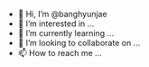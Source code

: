 - 👋 Hi, I’m @banghyunjae
- 👀 I’m interested in ...
- 🌱 I’m currently learning ...
- 💞️ I’m looking to collaborate on ...
- 📫 How to reach me ...

<!---
banghyunjae/banghyunjae is a ✨ special ✨ repository because its `README.md` (this file) appears on your GitHub profile.
You can click the Preview link to take a look at your changes.
--->
